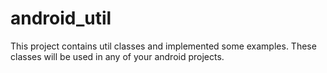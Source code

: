 # android_util
This project contains util classes and implemented some examples.
These classes will be used in any of your android projects.
